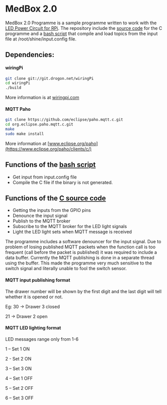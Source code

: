 # MedBox 2.0
MedBox 2.0 Programme is a sample programme written to work with the [LED Power Circuit for RPi]( https://github.com/bitandbytes/LED-power-circuit-for-RPi). The repository include the [source code]( https://github.com/bitandbytes/MedBox-2.0-progamme/blob/master/mb-listener.c) for the C programme and a [bash script]( https://github.com/bitandbytes/MedBox-2.0-progamme/blob/master/mb-listener.sh) that compile and load topics from the input file at /root/shine/input.config file. 
## Dependencies:
#### wiringPi
```sh
git clone git://git.drogon.net/wiringPi
cd wiringPi
./build
```
More information is at [wiringpi.com](http://wiringpi.com/download-and-install/)
#### MQTT Paho
```sh
git clone https://github.com/eclipse/paho.mqtt.c.git
cd org.eclipse.paho.mqtt.c.git
make
sudo make install
```
More information at [www.eclipse.org/paho](https://www.eclipse.org/paho/clients/c/)

## Functions of the [bash script]( https://github.com/bitandbytes/MedBox-2.0-progamme/blob/master/mb-listener.sh)
* Get input from input.config file
* Compile the C file if the binary is not generated. 

## Functions of the [C source code]( https://github.com/bitandbytes/MedBox-2.0-progamme/blob/master/mb-listener.c)
* Getting the inputs from the GPIO pins
* Denounce the input signal 
* Publish to the MQTT broker
* Subscribe to the MQTT broker for the LED light signals 
* Light the LED light sets when MQTT message is received 

The programme includes a software denouncer for the input signal. Due to problem of losing published MQTT packets when the function call is too frequent (call before the packet is published) it was required to include a data buffer. Currently the MQTT publishing is done in a separate thread using the buffer. This made the programme very much sensitive to the switch signal and literally unable to fool the switch sensor. 

#### MQTT input publishing format
The drawer number will be shown by the first digit and the last digit will tell whether it is opened or not. 

Eg: 30 -> Drawer 3 closed

21 -> Drawer 2 open 

#### MQTT LED lighting format
LED messages range only from 1-6

1 – Set 1 ON

2 - Set 2 ON

3 – Set 3 ON

4 – Set 1 OFF

5 – Set 2 OFF

6 – Set 3 OFF
